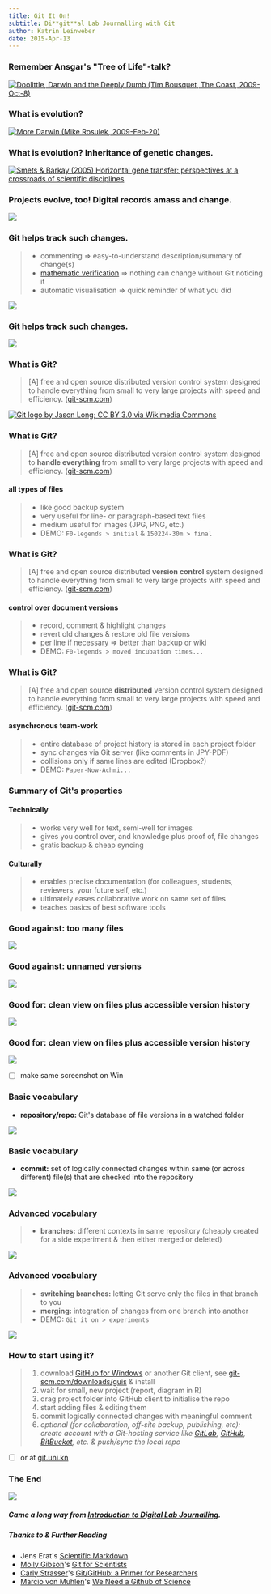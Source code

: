 ```yaml
---
title: Git It On!
subtitle: Di**git**al Lab Journalling with Git
author: Katrin Leinweber
date: 2015-Apr-13
---
```


### Remember Ansgar's "Tree of Life"-talk?

[![](images/doolittle-tree.jpg "Doolittle, Darwin and the Deeply Dumb (Tim Bousquet, The Coast, 2009-Oct-8)")](http://www.thecoast.ca/halifax/doolittle-darwin-and-the-deeply-dumb/Content?oid=1320808)

### What is evolution?

[![](images/change-we-can-believe-in.jpg "More Darwin (Mike Rosulek, 2009-Feb-20)")](http://www.mikero.com/misc/darwin/)

### What is evolution? Inheritance of genetic changes.

[![](images/Horizontal-gene-transfer-ori.jpg "Smets & Barkay (2005) Horizontal gene transfer: perspectives at a crossroads of scientific disciplines")](http://www.nature.com/nrmicro/journal/v3/n9/fig_tab/nrmicro1253_F1.html)

### Projects evolve, too! Digital records amass and change.

![](images/Horizontal-info-transfer.png)

### Git helps track such changes.

> - commenting => easy-to-understand description/summary of change(s)
> - [mathematic verification](http://git-scm.com/book/en/v2/Getting-Started-Git-Basics#Git-Has-Integrity) => nothing can change without Git noticing it
> - automatic visualisation => quick reminder of what you did

![](images/Git-helps.png)

### Git helps track such changes.

![](images/watchdog.png)

### What is Git?

> [A] free and open source distributed version control system designed to handle everything from small to very large projects with speed and efficiency. ([git-scm.com](http://git-scm.com/))

[![](images/Git-logo-2Color.png "Git logo by Jason Long; CC BY 3.0 via Wikimedia Commons")](http://git-scm.com/downloads/logos)

### What is Git?

> [A] free and open source distributed version control system designed to **handle everything** from small to very large projects with speed and efficiency. ([git-scm.com](http://git-scm.com/))

#### all types of files

> - like good backup system
> - very useful for line- or paragraph-based text files
> - medium useful for images (JPG, PNG, etc.)
> - DEMO: `F0-legends > initial` & `150224-30m > final`

### What is Git?

> [A] free and open source distributed **version control** system designed to handle everything from small to very large projects with speed and efficiency. ([git-scm.com](http://git-scm.com/))

#### control over document versions

> - record, comment & highlight changes
> - revert old changes & restore old file versions
> - per line if necessary => better than backup or wiki
> - DEMO: `F0-legends > moved incubation times...` 

### What is Git?

> [A] free and open source **distributed** version control system designed to handle everything from small to very large projects with speed and efficiency. ([git-scm.com](http://git-scm.com/))

#### asynchronous team-work

> - entire database of project history is stored in each project folder
> - sync changes via Git server (like comments in JPY-PDF)
> - collisions only if same lines are edited (Dropbox?)
> - DEMO: `Paper-Now-Achmi...`

### Summary of Git's properties

#### Technically

> - works very well for text, semi-well for images
> - gives you control over, and knowledge plus proof of, file changes
> - gratis backup & cheap syncing

#### Culturally

> - enables precise documentation (for colleagues, students, reviewers, your future self, etc.)
> - ultimately eases collaborative work on same set of files
> - teaches basics of best software tools

### Good against: too many files

![](images/versions-win-explorer.png)

### Good against: unnamed versions

![](images/versions-crashplan.png)

### Good for: clean view on files plus accessible version history 

![](images/files-in-explorer.png)

### Good for: clean view on files plus accessible version history 

![](images/file-changes-in-GitHub.png)

- [ ] make same screenshot on Win

### Basic vocabulary

- **repository/repo:** Git's database of file versions in a watched folder

![](images/repo-folder.png)

### Basic vocabulary

- **commit:** set of logically connected changes within same (or across different) file(s) that are checked into the repository

![](images/logical-commit-across-files.png)

### Advanced vocabulary

> - **branches:** different contexts in same repository (cheaply created for a side experiment & then either merged or deleted)

![](images/Horizontal-info-transfer.png)

### Advanced vocabulary

> - **switching branches:** letting Git serve only the files in that branch to you
> - **merging:** integration of changes from one branch into another
> - DEMO: `Git it on > experiments`

![](images/git-branching.png)

### How to start using it?

> 1. download [GitHub for Windows](https://windows.github.com/) or another Git client, see [git-scm.com/downloads/guis](http://git-scm.com/download/gui/win) & install
> 1. wait for small, new project (report, diagram in R)
> 1. drag project folder into GitHub client to initialise the repo
> 1. start adding files & editing them
> 1. commit logically connected changes with meaningful comment
> 1. *optional (for collaboration, off-site backup, publishing, etc): create account with a Git-hosting service like [GitLab](https://gitlab.com/users/sign_in), [GitHub](https://github.com/join), [BitBucket](https://bitbucket.org/account/signup/), etc. & push/sync the local repo*

- [ ] or at [git.uni.kn](https://git.uni-konstanz.de/users/sign_in)

### The End

![](images/keep-calm-and-git-it-on.png)

##### Came a long way from [Introduction to Digital Lab Journalling](http://prezi.com/p_se6nkre49m/digital-lab-journalling-intro/).

##### Thanks to & Further Reading

- Jens Erat's [Scientific Markdown](https://github.com/JensErat/scientific-markdown)
- [Molly Gibson](https://github.com/mollygibson)'s [Git for Scientists](https://mollygibson.github.io/2014-08-11-wustl/lessons/git-notebook/git-for-scientists.slides.html)
- [Carly Strasser](http://carlystrasser.net/)'s [Git/GitHub: a Primer for Researchers](http://datapub.cdlib.org/2014/05/05/github-a-primer-for-researchers/)
- [Marcio von Muhlen](https://twitter.com/marciovm)'s [We Need a Github of Science](http://marciovm.com/i-want-a-github-of-science/)

